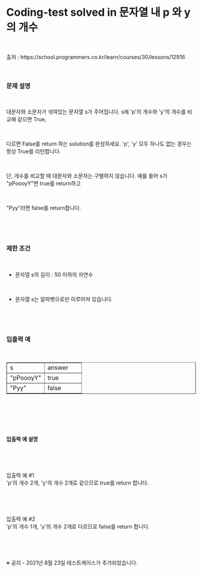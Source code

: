 # Coding-test solved in 문자열 내 p 와 y의 개수

<p data-ke-size="size16">&nbsp;</p>
출처 : https://school.programmers.co.kr/learn/courses/30/lessons/12916
<p data-ke-size="size16">&nbsp;</p>
<h3 id="%EB%AC%B-%EC%A-%-C%--%EC%--%A-%EB%AA%--" data-ke-size="size23"><b>문제 설명</b></h3>
<p data-ke-size="size16">&nbsp;</p>
<p data-ke-size="size16">대문자와 소문자가 섞여있는 문자열 s가 주어집니다. s에 'p'의 개수와 'y'의 개수를 비교해 같으면 True,</p>
<p data-ke-size="size16">&nbsp;</p>
<p data-ke-size="size16">다르면 False를 return 하는 solution를 완성하세요. 'p', 'y' 모두 하나도 없는 경우는 항상 True를 리턴합니다.</p>
<p data-ke-size="size16">&nbsp;</p>
<p data-ke-size="size16">단, 개수를 비교할 때 대문자와 소문자는 구별하지 않습니다. 예를 들어 s가 "pPoooyY"면 true를 return하고</p>
<p data-ke-size="size16">&nbsp;</p>
<p data-ke-size="size16">"Pyy"라면 false를 return합니다.</p>
<p data-ke-size="size16">&nbsp;</p>
<p data-ke-size="size16">&nbsp;</p>
<h3 id="%EB%AC%B-%EC%A-%-C%--%EC%--%A-%EB%AA%--" data-ke-size="size23"><b>제한 조건</b></h3>
<p data-ke-size="size16">&nbsp;</p>
<ul style="list-style-type: disc;" data-ke-list-type="disc">
<li>문자열 s의 길이 : 50 이하의 자연수</li>
</ul>
<p data-ke-size="size16">&nbsp;</p>
<ul style="list-style-type: disc;" data-ke-list-type="disc">
<li>문자열 s는 알파벳으로만 이루어져 있습니다.</li>
</ul>
<p data-ke-size="size16">&nbsp;</p>
<p data-ke-size="size16">&nbsp;</p>
<h3 id="%EB%AC%B-%EC%A-%-C%--%EC%--%A-%EB%AA%--" data-ke-size="size23"><b>입출력 예</b></h3>
<p data-ke-size="size16">&nbsp;</p>
<table style="border-collapse: collapse; width: 100%;" border="1" data-ke-align="alignLeft" data-ke-style="style12">
<tbody>
<tr>
<td style="width: 50%;">s</td>
<td style="width: 50%;">answer</td>
</tr>
<tr>
<td style="width: 50%;">"pPoooyY"</td>
<td style="width: 50%;">true</td>
</tr>
<tr>
<td style="width: 50%;">"Pyy"</td>
<td style="width: 50%;">false</td>
</tr>
</tbody>
</table>
<p data-ke-size="size16">&nbsp;</p>
<p data-ke-size="size16">&nbsp;</p>
<p data-ke-size="size16">&nbsp;</p>
<p data-ke-size="size18"><b>입출력 예 설명</b></p>
<p data-ke-size="size16">&nbsp;</p>
<p data-ke-size="size16">&nbsp;</p>
<p data-ke-size="size16">입출력 예 #1<br />'p'의 개수 2개, 'y'의 개수 2개로 같으므로 true를 return 합니다.</p>
<p data-ke-size="size16">&nbsp;</p>
<p data-ke-size="size16">&nbsp;</p>
<p data-ke-size="size16">입출력 예 #2<br />'p'의 개수 1개, 'y'의 개수 2개로 다르므로 false를 return 합니다.</p>
<p data-ke-size="size16">&nbsp;</p>
<p data-ke-size="size16">&nbsp;</p>
<p data-ke-size="size16">※ 공지 - 2021년 8월 23일 테스트케이스가 추가되었습니다.</p>
<p data-ke-size="size16">&nbsp;</p>
<p data-ke-size="size16">&nbsp;</p>
<p data-ke-size="size16">&nbsp;</p>
<p data-ke-size="size16">&nbsp;</p>
<p data-ke-size="size16">&nbsp;</p>
